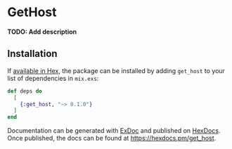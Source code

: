 # GetHost

**TODO: Add description**

## Installation

If [available in Hex](https://hex.pm/docs/publish), the package can be installed
by adding `get_host` to your list of dependencies in `mix.exs`:

```elixir
def deps do
  [
    {:get_host, "~> 0.1.0"}
  ]
end
```

Documentation can be generated with [ExDoc](https://github.com/elixir-lang/ex_doc)
and published on [HexDocs](https://hexdocs.pm). Once published, the docs can
be found at <https://hexdocs.pm/get_host>.

